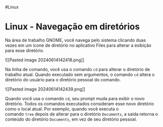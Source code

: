 #Linux 
# Linux - Navegação em diretórios

Na área de trabalho GNOME, você navega pelo sistema clicando duas vezes em um ícone de diretório no aplicativo Files para alterar a exibição para esse diretório.

![[Pasted image 20240614142418.png]]

Na linha de comando, você usa o comando `cd` para alterar o diretório de trabalho atual. Quando executado sem argumentos, o comando `cd` altera o diretório do usuário para o diretório pessoal do comando.

![[Pasted image 20240614142439.png]]

Quando você usa o comando `cd`, seu prompt muda para exibir o novo diretório. Todos os comandos executados consideram esse novo diretório como o local atual. Por exemplo, quando você executa o comando `tree` depois de alterar para o diretório `Documents`, a saída retorna o conteúdo do diretório `Documents`, em vez de seu diretório pessoal.


















